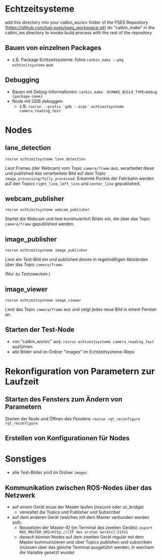# Echtzeitsysteme

add this directory into your catkin_ws/src folder of the PSES Repository (https://github.com/tud-pses/pses_workspace.git)
do "catkin_make" in the catkin_ws directory to invoke build process with the rest of the repository

## Bauen von einzelnen Packages

* z.B. Package Echtzeitsysteme: führe `catkin_make --pkg echtzeitsysteme` aus

## Debugging

* Bauen mit Debug-Informationen: `catkin_make -DCMAKE_BUILD_TYPE=Debug [package-name]`
* Node mit GDB debuggen:
    * z.B. `rosrun --prefix 'gdb --args' echtzeitsysteme camera_reading_test`

# Nodes

## lane_detection
`rosrun echtzeitsysteme lane_detection`

Liest Frames (der Webcam) vom Topic `camera/frame` aus, verarbeitet diese und published das verarbeitete Bild auf
dem Topic `image_processing/fully_processed`. Erkannte Punkte der Fahrbahn werden auf den
Topics `right_line`, `left_line` und `center_line` gepublished.

## webcam_publisher
`rosrun echtzeitsysteme webcam_publisher`

Startet die Webcam und liest kontinuierlich Bilder ein, die über das Topic `camera/frame`
gepublished werden.

## image_publisher
`rosrun echtzeitsysteme image_publisher`

Liest ein Test-Bild ein und published dieses in regelmäßigen Abständen über das Topic `camera/frame`.

(Nur zu Testzwecken.)

## image_viewer
`rosrun echtzeitsysteme image_viewer`

Liest das Topic `camera/frame` aus und zeigt jedes neue Bild in einem Fenster an.

## Starten der Test-Node

* von "catkin_ws/src" aus: `rosrun echtzeitsysteme camera_reading_test` ausführen
* alle Bilder sind im Ordner "images" im Echtzeitsysteme-Repo

# Rekonfiguration von Parametern zur Laufzeit 

## Starten des Fensters zum Ändern von Parametern

Starten der Node und Öffnen des Fensters: `rosrun rqt_reconfigure rqt_reconfigure`

## Erstellen von Konfigurationen für Nodes
# Sonstiges

* alle Test-Bilder sind im Ordner `images`

## Kommunikation zwischen ROS-Nodes über das Netzwerk

* auf einem Gerät muss der Master laufen (roscore oder uc_bridge)
    * verwaltet die Topics und Publisher und Subscriber
* auf dem anderen Gerät (welches mit dem Master verbunden werden soll):
    * Neusetzen der Master-ID (im Terminal des zweiten Geräts): `export ROS_MASTER_URI=http://[IP des ersten Geräts]:11311`
    * danach können Nodes auf dem zweiten Gerät regulär mit dem Master kommunizieren
    und über Topics publishen und subscriben (müssen über das gleiche Terminal ausgeführt
    werden, in welchem die Variable gesetzt wurde)